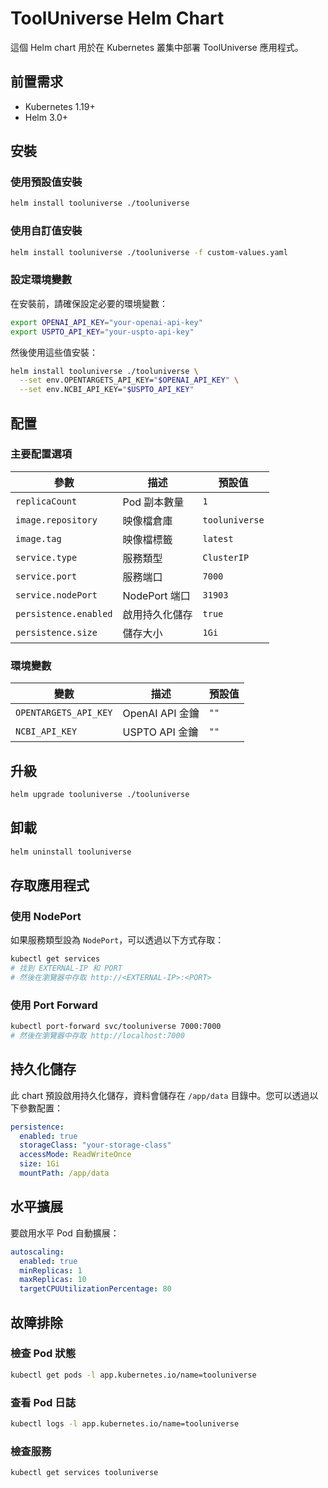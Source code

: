 # ToolUniverse Helm Chart

這個 Helm chart 用於在 Kubernetes 叢集中部署 ToolUniverse 應用程式。

## 前置需求

- Kubernetes 1.19+
- Helm 3.0+

## 安裝

### 使用預設值安裝

```bash
helm install tooluniverse ./tooluniverse
```

### 使用自訂值安裝

```bash
helm install tooluniverse ./tooluniverse -f custom-values.yaml
```

### 設定環境變數

在安裝前，請確保設定必要的環境變數：

```bash
export OPENAI_API_KEY="your-openai-api-key"
export USPTO_API_KEY="your-uspto-api-key"
```

然後使用這些值安裝：

```bash
helm install tooluniverse ./tooluniverse \
  --set env.OPENTARGETS_API_KEY="$OPENAI_API_KEY" \
  --set env.NCBI_API_KEY="$USPTO_API_KEY"
```

## 配置

### 主要配置選項

| 參數 | 描述 | 預設值 |
|------|------|--------|
| `replicaCount` | Pod 副本數量 | `1` |
| `image.repository` | 映像檔倉庫 | `tooluniverse` |
| `image.tag` | 映像檔標籤 | `latest` |
| `service.type` | 服務類型 | `ClusterIP` |
| `service.port` | 服務端口 | `7000` |
| `service.nodePort` | NodePort 端口 | `31903` |
| `persistence.enabled` | 啟用持久化儲存 | `true` |
| `persistence.size` | 儲存大小 | `1Gi` |

### 環境變數

| 變數 | 描述 | 預設值 |
|------|------|--------|
| `OPENTARGETS_API_KEY` | OpenAI API 金鑰 | `""` |
| `NCBI_API_KEY` | USPTO API 金鑰 | `""` |

## 升級

```bash
helm upgrade tooluniverse ./tooluniverse
```

## 卸載

```bash
helm uninstall tooluniverse
```

## 存取應用程式

### 使用 NodePort

如果服務類型設為 `NodePort`，可以透過以下方式存取：

```bash
kubectl get services
# 找到 EXTERNAL-IP 和 PORT
# 然後在瀏覽器中存取 http://<EXTERNAL-IP>:<PORT>
```

### 使用 Port Forward

```bash
kubectl port-forward svc/tooluniverse 7000:7000
# 然後在瀏覽器中存取 http://localhost:7000
```

## 持久化儲存

此 chart 預設啟用持久化儲存，資料會儲存在 `/app/data` 目錄中。您可以透過以下參數配置：

```yaml
persistence:
  enabled: true
  storageClass: "your-storage-class"
  accessMode: ReadWriteOnce
  size: 1Gi
  mountPath: /app/data
```

## 水平擴展

要啟用水平 Pod 自動擴展：

```yaml
autoscaling:
  enabled: true
  minReplicas: 1
  maxReplicas: 10
  targetCPUUtilizationPercentage: 80
```

## 故障排除

### 檢查 Pod 狀態

```bash
kubectl get pods -l app.kubernetes.io/name=tooluniverse
```

### 查看 Pod 日誌

```bash
kubectl logs -l app.kubernetes.io/name=tooluniverse
```

### 檢查服務

```bash
kubectl get services tooluniverse
```
